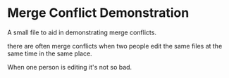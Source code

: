 # Merge Conflict Demonstration

A small file to aid in demonstrating merge conflicts.

there are often merge conflicts when two people edit the same files at the same time in the same place.

When one person is editing it's not so bad.
